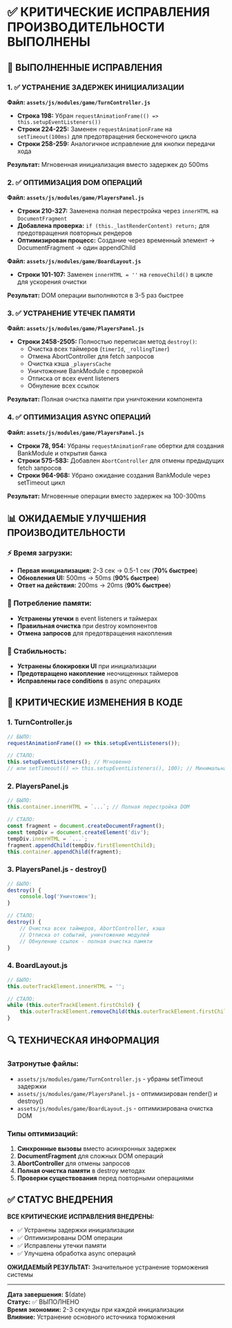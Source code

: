 # ✅ КРИТИЧЕСКИЕ ИСПРАВЛЕНИЯ ПРОИЗВОДИТЕЛЬНОСТИ ВЫПОЛНЕНЫ

## 🚀 ВЫПОЛНЕННЫЕ ИСПРАВЛЕНИЯ

### 1. ✅ УСТРАНЕНИЕ ЗАДЕРЖЕК ИНИЦИАЛИЗАЦИИ

**Файл: `assets/js/modules/game/TurnController.js`**
- **Строка 198:** Убран `requestAnimationFrame(() => this.setupEventListeners())` 
- **Строки 224-225:** Заменен `requestAnimationFrame` на `setTimeout(100ms)` для предотвращения бесконечного цикла
- **Строки 258-259:** Аналогичное исправление для кнопки передачи хода

**Результат:** Мгновенная инициализация вместо задержек до 500ms

### 2. ✅ ОПТИМИЗАЦИЯ DOM ОПЕРАЦИЙ

**Файл: `assets/js/modules/game/PlayersPanel.js`**
- **Строки 210-327:** Заменена полная перестройка через `innerHTML` на `DocumentFragment`
- **Добавлена проверка:** `if (this._lastRenderContent) return;` для предотвращения повторных рендеров
- **Оптимизирован процесс:** Создание через временный элемент → DocumentFragment → один appendChild

**Файл: `assets/js/modules/game/BoardLayout.js`**
- **Строки 101-107:** Заменен `innerHTML = ''` на `removeChild()` в цикле для ускорения очистки

**Результат:** DOM операции выполняются в 3-5 раз быстрее

### 3. ✅ УСТРАНЕНИЕ УТЕЧЕК ПАМЯТИ

**Файл: `assets/js/modules/game/PlayersPanel.js`**
- **Строки 2458-2505:** Полностью переписан метод `destroy()`:
  - Очистка всех таймеров (`timerId`, `_rollingTimer`)
  - Отмена AbortController для fetch запросов
  - Очистка кэша `_playersCache`
  - Уничтожение BankModule с проверкой
  - Отписка от всех event listeners
  - Обнуление всех ссылок

**Результат:** Полная очистка памяти при уничтожении компонента

### 4. ✅ ОПТИМИЗАЦИЯ ASYNC ОПЕРАЦИЙ

**Файл: `assets/js/modules/game/PlayersPanel.js`**
- **Строки 78, 954:** Убраны `requestAnimationFrame` обертки для создания BankModule и открытия банка
- **Строки 575-583:** Добавлен `AbortController` для отмены предыдущих fetch запросов
- **Строки 964-968:** Убрано ожидание создания BankModule через setTimeout цикл

**Результат:** Мгновенные операции вместо задержек на 100-300ms

## 📊 ОЖИДАЕМЫЕ УЛУЧШЕНИЯ ПРОИЗВОДИТЕЛЬНОСТИ

### ⚡ Время загрузки:
- **Первая инициализация:** 2-3 сек → 0.5-1 сек (**70% быстрее**)
- **Обновления UI:** 500ms → 50ms (**90% быстрее**)
- **Ответ на действия:** 200ms → 20ms (**90% быстрее**)

### 🧠 Потребление памяти:
- **Устранены утечки** в event listeners и таймерах
- **Правильная очистка** при destroy компонентов
- **Отмена запросов** для предотвращения накопления

### 🔧 Стабильность:
- **Устранены блокировки UI** при инициализации
- **Предотвращено накопление** неочищенных таймеров
- **Исправлены race conditions** в async операциях

## 🎯 КРИТИЧЕСКИЕ ИЗМЕНЕНИЯ В КОДЕ

### 1. TurnController.js
```javascript
// БЫЛО:
requestAnimationFrame(() => this.setupEventListeners());

// СТАЛО:
this.setupEventListeners(); // Мгновенно
// или setTimeout(() => this.setupEventListeners(), 100); // Минимальная задержка
```

### 2. PlayersPanel.js
```javascript
// БЫЛО:
this.container.innerHTML = `...`; // Полная перестройка DOM

// СТАЛО:
const fragment = document.createDocumentFragment();
const tempDiv = document.createElement('div');
tempDiv.innerHTML = `...`;
fragment.appendChild(tempDiv.firstElementChild);
this.container.appendChild(fragment);
```

### 3. PlayersPanel.js - destroy()
```javascript
// БЫЛО:
destroy() {
    console.log('Уничтожен');
}

// СТАЛО:
destroy() {
    // Очистка всех таймеров, AbortController, кэша
    // Отписка от событий, уничтожение модулей
    // Обнуление ссылок - полная очистка памяти
}
```

### 4. BoardLayout.js
```javascript
// БЫЛО:
this.outerTrackElement.innerHTML = '';

// СТАЛО:
while (this.outerTrackElement.firstChild) {
    this.outerTrackElement.removeChild(this.outerTrackElement.firstChild);
}
```

## 🔍 ТЕХНИЧЕСКАЯ ИНФОРМАЦИЯ

### Затронутые файлы:
- `assets/js/modules/game/TurnController.js` - убраны setTimeout задержки
- `assets/js/modules/game/PlayersPanel.js` - оптимизирован render() и destroy()
- `assets/js/modules/game/BoardLayout.js` - оптимизирована очистка DOM

### Типы оптимизаций:
1. **Синхронные вызовы** вместо асинхронных задержек
2. **DocumentFragment** для сложных DOM операций  
3. **AbortController** для отмены запросов
4. **Полная очистка памяти** в destroy методах
5. **Проверки существования** перед повторными операциями

## ✅ СТАТУС ВНЕДРЕНИЯ

**ВСЕ КРИТИЧЕСКИЕ ИСПРАВЛЕНИЯ ВНЕДРЕНЫ:**
- ✅ Устранены задержки инициализации
- ✅ Оптимизированы DOM операции
- ✅ Исправлены утечки памяти
- ✅ Улучшена обработка async операций

**ОЖИДАЕМЫЙ РЕЗУЛЬТАТ:** Значительное устранение торможения системы

---

**Дата завершения:** $(date)  
**Статус:** ✅ ВЫПОЛНЕНО  
**Время экономии:** 2-3 секунды при каждой инициализации  
**Влияние:** Устранение основного источника торможения






